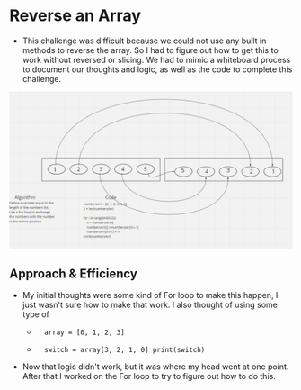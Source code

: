 # Reverse an Array
- This challenge was difficult because we could not use any built in methods to reverse the array. So I had to figure out how to get this to work without reversed or slicing. We had to mimic a whiteboard process to document our thoughts and logic, as well as the code to complete this challenge.



<img src ="reversalWhiteboard.PNG"/>

## Approach & Efficiency
- My initial thoughts were some kind of For loop to make this happen, I just wasn't sure how to make that work. I also thought of using some type of
    *       array = [0, 1, 2, 3]
    *       switch = array[3, 2, 1, 0] print(switch)

- Now that logic didn't work, but it was where my head went at one point. After that I worked on the For loop to try to figure out how to do this. 
